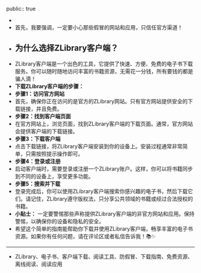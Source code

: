 public:: true

-
- 首先，我要强调，一定要小心那些假冒的网站和应用，只信任官方渠道！
- **为什么选择ZLibrary客户端？**
	-
- ZLibrary客户端是一个出色的工具，它提供了快速、方便、免费的电子书下载服务。你可以随时随地访问丰富的书籍资源，无需花一分钱，所有要钱的都是骗人滴！
- **下载ZLibrary客户端的步骤：**
- **步骤1：访问官方网站**
- 首先，确保你正在访问的是官方的ZLibrary网站。只有官方网站提供安全的下载链接，并且免费。
- **步骤2：找到客户端页面**
- 在官方网站上，浏览页面，找到ZLibrary客户端的下载页面。通常，官方网站会提供客户端的下载链接。
- **步骤3：下载客户端**
- 点击下载链接，将ZLibrary客户端安装到你的设备上。安装过程通常非常简单，只需按照提示操作即可。
- **步骤4：登录或注册**
- 启动客户端时，需要登录或注册一个ZLibrary账户。这样，你可以将书籍同步到不同的设备上，享受更多功能。
- **步骤5：搜索并下载**
- 登录完成后，你可以使用ZLibrary客户端搜索你感兴趣的电子书，然后下载它们。请记住，ZLibrary遵守版权法，只分享公共领域的书籍或经过合法授权的书籍。
- **小贴士：** 一定要警惕那些声称提供ZLibrary客户端的非官方网站和应用。保持警惕，以确保你的设备和隐私的安全。
- 希望这个简单的指南能帮助你下载并使用ZLibrary客户端，畅享丰富的电子书资源。如果你有任何问题，请在评论区或者私信告诉我！📚✨
- ---
- ZLibrary、电子书、客户端下载、阅读工具、防假冒、下载指南、免费资源、离线阅读、阅读应用